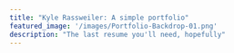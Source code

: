 ```yaml
---
title: "Kyle Rassweiler: A simple portfolio"
featured_image: '/images/Portfolio-Backdrop-01.png'
description: "The last resume you'll need, hopefully"
---
```

